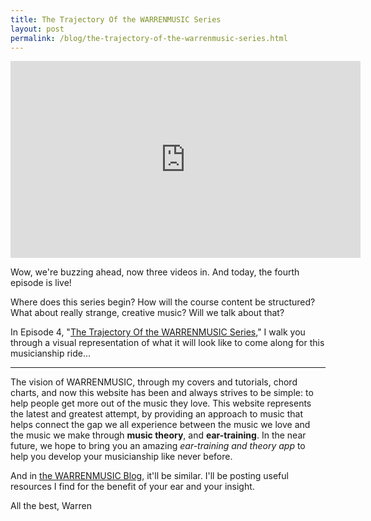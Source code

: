 ```yaml
---
title: The Trajectory Of the WARRENMUSIC Series
layout: post
permalink: /blog/the-trajectory-of-the-warrenmusic-series.html
---
```


<iframe width="560" height="315" src="https://www.youtube.com/embed/IrrvfR2_AYU" frameborder="0" allowfullscreen></iframe>

Wow, we're buzzing ahead, now three videos in. And today, the fourth episode is live!

Where does this series begin? How will the course content be structured? What about really strange, creative music? Will we talk about that?

In Episode 4, "[The Trajectory Of the WARRENMUSIC Series](https://youtu.be/IrrvfR2_AYU)," I walk you through a visual representation of what it will look like to come along for this musicianship ride...

***

The vision of WARRENMUSIC, through my covers and tutorials, chord charts, and now this website has been and always strives to be simple: to help people get more out of the music they love. This website represents the latest and greatest attempt, by providing an approach to music that helps connect the gap we all experience between the music we love and the music we make through **music theory**, and **ear-training**. In the near future, we hope to bring you an amazing _ear-training and theory app_ to help you develop your musicianship like never before.

And in [the WARRENMUSIC Blog](http://warrenlain.com/blog/), it'll be similar. I'll be posting useful resources I find for the benefit of your ear and your insight.

All the best,
Warren
